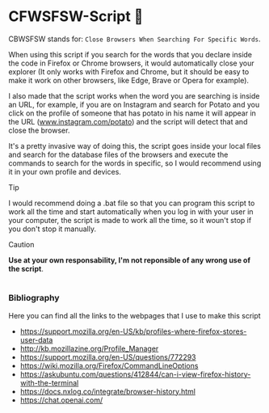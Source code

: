 # CFWSFSW-Script 📄
CBWSFSW stands for: `Close Browsers When Searching For Specific Words`.

When using this script if you search for the words that you declare inside the code in Firefox or Chrome browsers, it would automatically close your explorer (It only works with Firefox and Chrome, but it should be easy to make it work on other browsers, like Edge, Brave or Opera for example).

I also made that the script works when the word you are searching is inside an URL, for example, if you are on Instagram and search for Potato and you click on the profile of someone that has potato in his name it will appear in the URL (www.instagram.com/potato) and the script will detect that and close the browser.

It's a pretty invasive way of doing this, the script goes inside your local files and search for the database files of the browsers and execute the commands to search for the words in specific, so I would recommend using it in your own profile and devices.

> [!TIP]
> I would recommend doing a .bat file so that you can program this script to work all the time and start automatically when you log in with your user in your computer, the script is made to work all the time, so it woun't stop if you don't stop it manually.

> [!CAUTION]
> **Use at your own responsability, I'm not reponsible of any wrong use of the script**.

#

### Bibliography

Here you can find all the links to the webpages that I use to make this script

- https://support.mozilla.org/en-US/kb/profiles-where-firefox-stores-user-data
- http://kb.mozillazine.org/Profile_Manager
- https://support.mozilla.org/en-US/questions/772293
- https://wiki.mozilla.org/Firefox/CommandLineOptions
- https://askubuntu.com/questions/412844/can-i-view-firefox-history-with-the-terminal
- https://docs.nxlog.co/integrate/browser-history.html
- https://chat.openai.com/
